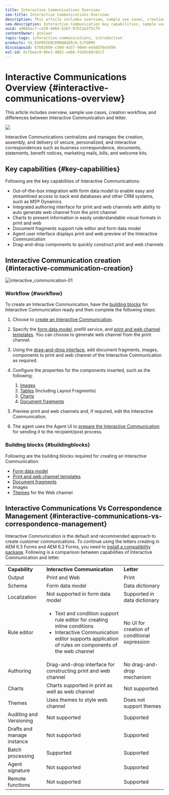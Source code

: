 ```yaml
---
title: Interactive Communications Overview
seo-title: Interactive Communications Overview
description: This article includes overview, sample use cases, creation workflow, and differences between Interactive Communication and letter.
seo-description: Interactive Communication key capabilities, sample use cases, creation workflow, and differences between Interactive Communication and Correspondence Management
uuid: a06b4ac7-ca20-4d6d-b2b7-87b21e2f5cf9
contentOwner: gtalwar
topic-tags: interactive-communications, introduction
products: SG_EXPERIENCEMANAGER/6.5/FORMS
discoiquuid: 67b03098-c58d-4a57-90e0-e4ddd78e5d99
exl-id: 6cfbeec0-0be3-48b2-a4bb-fd19c69c92c7
---
```

# Interactive Communications Overview {#interactive-communications-overview}

This article includes overview, sample use cases, creation workflow, and differences between Interactive Communication and letter.

 ![](do-not-localize/correspondence-management.png)

Interactive Communications centralizes and manages the creation, assembly, and delivery of secure, personalized, and interactive correspondences such as business correspondence, documents, statements, benefit notices, marketing mails, bills, and welcome kits.

## Key capabilities {#key-capabilities}

Following are the key capabilities of Interactive Communications:

* Out-of-the-box integration with form data model to enable easy and streamlined access to back end databases and other CRM systems, such as MS® Dynamics
* Integrated authoring interface for print and web channels with ability to auto generate web channel from the print channel
* Charts to present information in easily understandable visual formats in print and web
* Document fragments support rule editor and form data model
* Agent user interface displays print and web preview of the Interactive Communication
* Drag-and-drop components to quickly construct print and web channels

## Interactive Communication creation  {#interactive-communication-creation}

![interactive_communication-01](assets/interactive_communication-01.jpg)

### Workflow {#workflow}

To create an Interactive Communication, have the [building blocks](#buildingblocks) for Interactive Communication ready and then complete the following steps:

1. Choose to [create an Interactive Communication](/help/forms/using/create-interactive-communication.md).

1. Specify the [form data model](/help/forms/using/data-integration.md), prefill service, and [print and web channel templates](/help/forms/using/web-channel-print-channel.md). You can choose to generate web channel from the print channel.

1. Using the [drag-and-drop interface](/help/forms/using/introduction-interactive-communication-authoring.md), add document fragments, images, components to print and web channel of the Interactive Communication as required.
1. Configure the properties for the components inserted, such as the following:

    1. [Images](/help/forms/using/create-interactive-communication.md#step2)
    1. [Tables](/help/forms/using/create-interactive-communication.md#tables) (Including Layout Fragments)
    1. [Charts](/help/forms/using/chart-component-interactive-communications.md)
    1. [Document fragments](/help/forms/using/create-interactive-communication.md#document-fragment-properties)

1. Preview print and web channels and, if required, edit the Interactive Communication.
1. The agent uses the Agent UI to [prepare the Interactive Communication](/help/forms/using/prepare-send-interactive-communication.md) for sending it to the recipient/post process.

### Building blocks {#buildingblocks}

Following are the building blocks required for creating an Interactive Communication:

* [Form data model](/help/forms/using/data-integration.md)
* [Print and web channel templates](/help/forms/using/web-channel-print-channel.md)
* [Document fragments](/help/forms/using/document-fragments.md)
* Images
* [Themes](/help/forms/using/themes.md) for the Web channel

## Interactive Communications Vs Correspondence Management {#interactive-communications-vs-correspondence-management}

Interactive Communication is the default and recommended approach to create customer communications. To continue using the letters creating in AEM 6.3 Forms and AEM 6.2 Forms, you need to [install a compatibility package](/help/forms/using/compatibility-package.md). Following is a comparison between capabilities of Interactive Communication and letter.

<table>
 <tbody>
  <tr>
   <td><strong>Capability</strong></td>
   <td><strong>Interactive Communication</strong></td>
   <td><strong>Letter</strong></td>
  </tr>
  <tr>
   <td>Output</td>
   <td>Print and Web</td>
   <td>Print</td>
  </tr>
  <tr>
   <td>Schema</td>
   <td>Form data model </td>
   <td>Data dictionary </td>
  </tr>
  <tr>
   <td>Localization</td>
   <td>Not supported in form data model</td>
   <td>Supported in data dictionary</td>
  </tr>
  <tr>
   <td>Rule editor</td>
   <td>
    <ul>
     <li>Text and condition support rule editor for creating inline conditions</li>
     <li>Interactive Communication editor supports application of rules on components of the web channel</li>
    </ul> </td>
   <td>No UI for creation of conditional expression</td>
  </tr>
  <tr>
   <td>Authoring</td>
   <td>Drag-and-drop interface for constructing print and web channel</td>
   <td>No drag-and-drop mechanism </td>
  </tr>
  <tr>
   <td>Charts</td>
   <td>Charts supported in print as well as web channel</td>
   <td>Not supported</td>
  </tr>
  <tr>
   <td>Themes</td>
   <td>Uses themes to style web channel</td>
   <td>Does not support themes</td>
  </tr>
  <tr>
   <td>Auditing and Versioning</td>
   <td>Not supported</td>
   <td>Supported</td>
  </tr>
  <tr>
   <td>Drafts and manage instance</td>
   <td>Not supported</td>
   <td>Supported</td>
  </tr>
  <tr>
   <td>Batch processing</td>
   <td>Supported </td>
   <td>Supported</td>
  </tr>
  <tr>
   <td>Agent signature</td>
   <td>Not supported</td>
   <td>Supported</td>
  </tr>
  <tr>
   <td>Remote functions</td>
   <td>Not supported</td>
   <td>Supported</td>
  </tr>
 </tbody>
</table>
